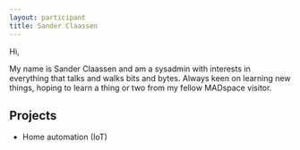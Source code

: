 ```yaml
---
layout: participant
title: Sander Claassen
---
```


Hi,

My name is Sander Claassen and am a sysadmin with interests in everything that talks and walks bits and bytes. Always keen on learning new things, hoping to learn a thing or two from my fellow MADspace visitor.

Projects
--------

 * Home automation (IoT)

